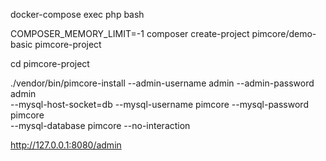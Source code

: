 docker-compose exec php bash

COMPOSER_MEMORY_LIMIT=-1 composer create-project pimcore/demo-basic pimcore-project

cd pimcore-project

./vendor/bin/pimcore-install --admin-username admin --admin-password admin \
  --mysql-host-socket=db  --mysql-username pimcore  --mysql-password pimcore \
  --mysql-database pimcore  --no-interaction

http://127.0.0.1:8080/admin
